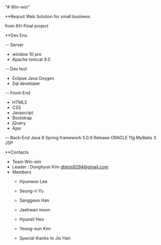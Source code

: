 "# Win-win" 

**Reqruit Web Solution for small business

from KH-Final project

**Dev Env.

-- Server
- window 10 pro
- Apache tomcat 9.0

-- Dev tool
- Eclipse Java Oxygen
- Sql developer

-- Front-End
- HTML5
- CSS
- Javascript
- Bootstrap
- jQuery
- Ajax

-- Back-End
Java 8
Spring framework 5.0.9 Release
ORACLE 11g
MyBatis 3
JSP

**Contacts

- Team Win-win
- Leader : Donghyun Kim dhkim9294@gmail.com
- Members
   - Hyunwoo Lee
   - Seung-ri Yu
   - Sanggeun Han
   - Jaehwan moon
   - Hyunsil Heo
   - Yeong-eun Kim
   
   - Special thanks to Jio Han
